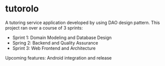 # tutorolo

A tutoring service application developed by using DAO design pattern. This project ran over a course of 3 sprints:

- Sprint 1: Domain Modeling and Database Design
- Spring 2: Backend and Quality Assurance
- Sprint 3: Web Frontend and Architecture

Upcoming features: Android integration and release
